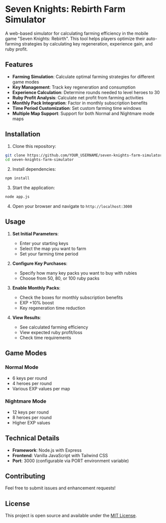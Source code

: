 # Seven Knights: Rebirth Farm Simulator

A web-based simulator for calculating farming efficiency in the mobile game "Seven Knights: Rebirth". This tool helps players optimize their auto-farming strategies by calculating key regeneration, experience gain, and ruby profit.

## Features

- **Farming Simulation**: Calculate optimal farming strategies for different game modes
- **Key Management**: Track key regeneration and consumption
- **Experience Calculation**: Determine rounds needed to level heroes to 30
- **Ruby Profit Analysis**: Calculate net profit from farming activities
- **Monthly Pack Integration**: Factor in monthly subscription benefits
- **Time Period Customization**: Set custom farming time windows
- **Multiple Map Support**: Support for both Normal and Nightmare mode maps

## Installation

1. Clone this repository:
```bash
git clone https://github.com/YOUR_USERNAME/seven-knights-farm-simulator.git
cd seven-knights-farm-simulator
```

2. Install dependencies:
```bash
npm install
```

3. Start the application:
```bash
node app.js
```

4. Open your browser and navigate to `http://localhost:3000`

## Usage

1. **Set Initial Parameters**:
   - Enter your starting keys
   - Select the map you want to farm
   - Set your farming time period

2. **Configure Key Purchases**:
   - Specify how many key packs you want to buy with rubies
   - Choose from 50, 80, or 100 ruby packs

3. **Enable Monthly Packs**:
   - Check the boxes for monthly subscription benefits
   - EXP +10% boost
   - Key regeneration time reduction

4. **View Results**:
   - See calculated farming efficiency
   - View expected ruby profit/loss
   - Check time requirements

## Game Modes

### Normal Mode
- 6 keys per round
- 4 heroes per round
- Various EXP values per map

### Nightmare Mode
- 12 keys per round
- 8 heroes per round
- Higher EXP values

## Technical Details

- **Framework**: Node.js with Express
- **Frontend**: Vanilla JavaScript with Tailwind CSS
- **Port**: 3000 (configurable via PORT environment variable)

## Contributing

Feel free to submit issues and enhancement requests!

## License

This project is open source and available under the [MIT License](LICENSE).
